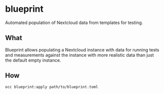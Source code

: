 # blueprint

Automated population of Nextcloud data from templates for testing.

## What

Blueprint allows populating a Nextcloud instance with data for running tests and measurements against the instance with more realistic data than just the default empty instance.

## How

```bash
occ blueprint:apply path/to/blueprint.toml
```
